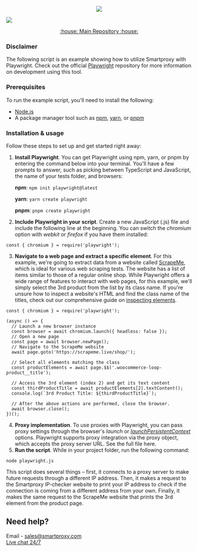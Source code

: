 <p align="center">
<a href="https://dashboard.smartproxy.com/?page=residential-proxies&utm_source=socialorganic&utm_medium=social&utm_campaign=resi_trial_GITHUB"><img src="https://i.imgur.com/opsHIEZ.png"</a>
</p>

[![](https://dcbadge.vercel.app/api/server/gvJhWJPaB4)](https://discord.gg/sCr34yVDVB)

<p align="center">
    <a href="https://github.com/Smartproxy/Smartproxy"> :house: Main Repository :house: </a>
</p>

### Disclaimer

The following script is an example showing how to utilize Smartproxy with Playwright.
Check out the official [Playwright](https://github.com/microsoft/playwright) repository for more information on development using this tool.

### Prerequisites

To run the example script, you'll need to install the following:

* [Node.js](https://nodejs.org/en/download/)
* A package manager tool such as [npm](https://www.npmjs.com/), [yarn](https://yarnpkg.com/), or [pnpm](https://pnpm.io/)

### Installation & usage
Follow these steps to set up and get started right away: 

1. **Install Playwright**. You can get Playwright using npm, yarn, or pnpm by entering the command below into your terminal. You'll have a few prompts to answer, such as picking between TypeScript and JavaScript, the name of your tests folder, and browsers:
   
   **npm**: `npm init playwright@latest`
   
   **yarn**: `yarn create playwright`
   
   **pnpm**: `pnpm create playwright`
   
2. **Include Playwright in your script**. Create a new JavaScript (.js) file and include the following line at the beginning. You can switch the _chromium_ option with _webkit_ or _firefox_ if you have them installed:
   
`const { chromium } = require('playwright');`

3. **Navigate to a web page and extract a specific element**. For this example, we're going to extract data from a website called [ScrapeMe](https://scrapeme.live/shop/), which is ideal for various web scraping tests. The website has a list of items similar to those of a regular online shop. While Playwright offers a wide range of features to interact with web pages, for this example, we'll simply select the 3rd product from the list by its class name. If you're unsure how to inspect a website's HTML and find the class name of the titles, check out our comprehensive guide on [inspecting elements](https://smartproxy.com/blog/how-to-inspect-element).

```
const { chromium } = require('playwright');

(async () => {
  // Launch a new browser instance
  const browser = await chromium.launch({ headless: false });
  // Open a new page
  const page = await browser.newPage();
  // Navigate to the ScrapeMe website
  await page.goto('https://scrapeme.live/shop/');

  // Select all elements matching the class
  const productElements = await page.$$('.woocommerce-loop-product__title');

  // Access the 3rd element (index 2) and get its text content
  const thirdProductTitle = await productElements[2].textContent();
  console.log(`3rd Product Title: ${thirdProductTitle}`);

  // After the above actions are performed, close the browser.
  await browser.close();
})();
```

4. **Proxy implementation**. To use proxies with Playwright, you can pass proxy settings through the browser's _launch_ or [_launchPersistentContext_](https://playwright.dev/docs/api/class-browsertype) options. Playwright supports proxy integration via the proxy object, which accepts the proxy server URL. See the full file here.
5. **Run the script**. While in your project folder, run the following command:

`node playwright.js`

This script does several things – first, it connects to a proxy server to make future requests through a different IP address. Then, it makes a request to the Smartproxy IP-checker website to print your IP address to check if the connection is coming from a different address from your own. Finally, it makes the same request to the ScrapeMe website that prints the 3rd element from the product page.

## Need help?

Email - sales@smartproxy.com
<br><a href="https://smartproxy.com">Live chat 24/7</a>


